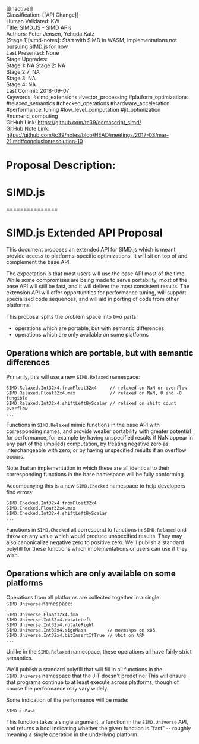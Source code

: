 [[Inactive]]<br>Classification: [[API Change]]<br>Human Validated: KW<br>Title: SIMD.JS - SIMD APIs<br>Authors: Peter Jensen, Yehuda Katz<br>[Stage 1][simd-notes]: Start with SIMD in WASM; implementations not pursuing SIMD.js for now.<br>Last Presented: None<br>Stage Upgrades:<br>Stage 1: NA
Stage 2: NA  
Stage 2.7: NA  
Stage 3: NA  
Stage 4: NA<br>Last Commit: 2018-09-07<br>Keywords: #simd_extensions #vector_processing #platform_optimizations #relaxed_semantics #checked_operations #hardware_acceleration #performance_tuning #low_level_computation #jit_optimization #numeric_computing<br>GitHub Link: https://github.com/tc39/ecmascript_simd/ <br>GitHub Note Link: https://github.com/tc39/notes/blob/HEAD/meetings/2017-03/mar-21.md#conclusionresolution-10
# Proposal Description:<br>
# SIMD.js
===============

SIMD.js Extended API Proposal
=============================

This document proposes an extended API for SIMD.js which is meant provide access
to platforms-specific optimizations. It will sit on top of and complement the
base API.

The expectation is that most users will use the base API most of the time. While
some compromises are being made to serve portability, most of the base API will
still be fast, and it will deliver the most consistent results. The extension API
will offer opportunities for performance tuning, will support specialized code
sequences, and will aid in porting of code from other platforms.

This proposal splits the problem space into two parts:
 - operations which are portable, but with semantic differences
 - operations which are only available on some platforms

Operations which are portable, but with semantic differences
------------------------------------------------------------

Primarily, this will use a new `SIMD.Relaxed` namespace:

```
SIMD.Relaxed.Int32x4.fromFloat32x4     // relaxed on NaN or overflow
SIMD.Relaxed.Float32x4.max             // relaxed on NaN, 0 and -0 fungible
SIMD.Relaxed.Int32x4.shiftLeftByScalar // relaxed on shift count overflow
...
```

Functions in `SIMD.Relaxed` mimic functions in the base API with corresponding names,
and provide weaker portability with greater potential for performance, for example by
having unspecified results if NaN appear in any part of the (implied) computation, by
treating negative zero as interchangeable with zero, or by having unspecified
results if an overflow occurs.

Note that an implementation in which these are all identical to their corresponding
functions in the base namespace will be fully conforming.

Accompanying this is a new `SIMD.Checked` namespace to help developers find errors:

```
SIMD.Checked.Int32x4.fromFloat32x4
SIMD.Checked.Float32x4.max
SIMD.Checked.Int32x4.shiftLeftByScalar
...
```

Functions in `SIMD.Checked` all correspond to functions in `SIMD.Relaxed` and
throw on any value which would produce unspecified results. They may also
canonicalize negative zero to positive zero. We'll publish a standard polyfill for
these functions which implementations or users can use if they wish.

Operations which are only available on some platforms
-----------------------------------------------------

Operations from all platforms are collected together in a single `SIMD.Universe` namespace:

```
SIMD.Universe.Float32x4.fma
SIMD.Universe.Int32x4.rotateLeft
SIMD.Universe.Int32x4.rotateRight
SIMD.Universe.Int32x4.signMask        // movmskps on x86
SIMD.Universe.Int32x4.bitInsertIfTrue // vbit on ARM
...
```

Unlike in the `SIMD.Relaxed` namespace, these operations all have fairly strict
semantics.

We'll publish a standard polyfill that will fill in all functions in the
`SIMD.Universe` namespace that the JIT doesn't predefine. This will ensure that
programs continue to at least execute across platforms, though of course the
performance may vary widely.

Some indication of the performance will be made:

```
SIMD.isFast
```

This function takes a single argument, a function in the `SIMD.Universe` API,
and returns a bool indicating whether the given function is "fast" -- roughly
meaning a single operation in the underlying platform.